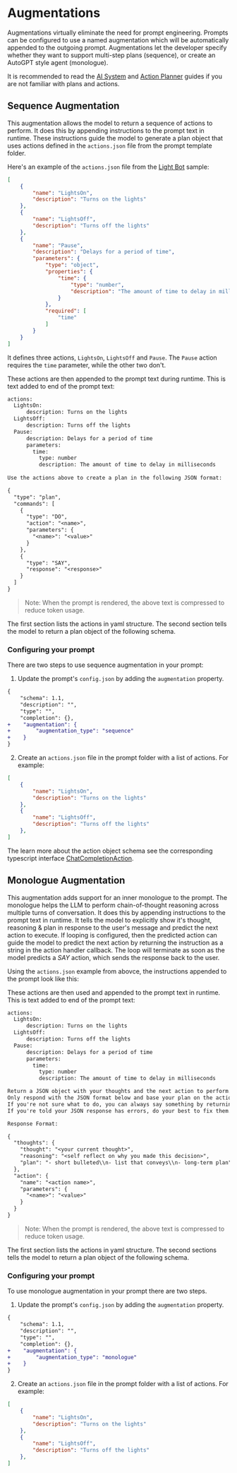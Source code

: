 # Augmentations

Augmentations virtually eliminate the need for prompt engineering. Prompts
can be configured to use a named augmentation which will be automatically appended to the outgoing
prompt. Augmentations let the developer specify whether they want to support multi-step plans (sequence),
or create an AutoGPT style agent (monologue).

It is recommended to read the [AI System](./AI-SYSTEM.md) and [Action Planner](./ACTION-PLANNER.md) guides if you are not familiar with plans and actions.

## Sequence Augmentation

This augmentation allows the model to return a sequence of actions to perform. It does this by appending instructions to the prompt text in runtime. These instructions guide the model to generate a plan object that uses actions defined in the `actions.json` file from the prompt template folder. 

Here's an example of the `actions.json` file from the [Light Bot](https://github.com/microsoft/teams-ai/blob/77339da9e3e03bfd7f629fc796cfebdcd2891afb/js/samples/04.ai.c.actionMapping.lightBot/src/prompts/sequence/actions.json) sample:

```json
[
    {
        "name": "LightsOn",
        "description": "Turns on the lights"
    },
    {
        "name": "LightsOff",
        "description": "Turns off the lights"
    },
    {
        "name": "Pause",
        "description": "Delays for a period of time",
        "parameters": {
            "type": "object",
            "properties": {
                "time": {
                    "type": "number",
                    "description": "The amount of time to delay in milliseconds"
                }
            },
            "required": [
                "time"
            ]
        }
    }
]
```

It defines three actions, `LightsOn`, `LightsOff` and `Pause`. The `Pause` action requires the `time` parameter, while the other two don't.

These actions are then appended to the prompt text during runtime. This is text added to end of the prompt text:

```txt
actions:
  LightsOn:
      description: Turns on the lights
  LightsOff:
      description: Turns off the lights
  Pause:
      description: Delays for a period of time
      parameters:
        time:
          type: number
          description: The amount of time to delay in milliseconds
                                             
Use the actions above to create a plan in the following JSON format:

{
  "type": "plan",
  "commands": [
    {
      "type": "DO",
      "action": "<name>",
      "parameters": {
        "<name>": "<value>"
      }
    },
    {
      "type": "SAY",
      "response": "<response>"
    }
  ]
}
```
> Note: When the prompt is rendered, the above text is compressed to reduce token usage.

The first section lists the actions in yaml structure. The second section tells the model to return a plan object of the following schema.

### Configuring your prompt

There are two steps to use sequence augmentation in your prompt:

1. Update the prompt's `config.json` by adding the `augmentation` property. 
```diff
{
    "schema": 1.1,
    "description": "",
    "type": "",
    "completion": {},
+    "augmentation": {
+        "augmentation_type": "sequence"
+    }
}
```  
2. Create an `actions.json` file in the prompt folder with a list of actions. For example:
```json
[
    {
        "name": "LightsOn",
        "description": "Turns on the lights"
    },
    {
        "name": "LightsOff",
        "description": "Turns off the lights"
    },
]
```

The learn more about the action object schema see the corresponding typescript interface [ChatCompletionAction](https://github.com/microsoft/teams-ai/blob/0fca2ed09d327ecdc682f2b15eb342a552733f5e/js/packages/teams-ai/src/models/ChatCompletionAction.ts#L14).


## Monologue Augmentation

This augmentation adds support for an inner monologue to the prompt. The monologue helps the LLM to perform chain-of-thought reasoning across multiple turns of conversation. It does this by appending instructions to the prompt text in runtime. It tells the model to explicitly show it's thought, reasoning & plan in response to the user's message and predict the next action to execute. If looping is configured, then the predicted action can guide the model to predict the next action by returning the instruction as a string in the action handler callback. The loop will terminate as soon as the model predicts a *SAY* action, which sends the response back to the user.

Using the `actions.json` example from abovce, the instructions appended to the prompt look like this:

These actions are then used and appended to the prompt text in runtime. This is text added to end of the prompt text:

```txt
actions:
  LightsOn:
      description: Turns on the lights
  LightsOff:
      description: Turns off the lights
  Pause:
      description: Delays for a period of time
      parameters:
        time:
          type: number
          description: The amount of time to delay in milliseconds

Return a JSON object with your thoughts and the next action to perform.
Only respond with the JSON format below and base your plan on the actions above.
If you're not sure what to do, you can always say something by returning a SAY action.
If you're told your JSON response has errors, do your best to fix them.

Response Format:

{
  "thoughts": {
    "thought": "<your current thought>",
    "reasoning": "<self reflect on why you made this decision>",
    "plan": "- short bulleted\\n- list that conveys\\n- long-term plan"
  },
  "action": {
    "name": "<action name>",
    "parameters": {
      "<name>": "<value>"
    }
  }
}
```

> Note: When the prompt is rendered, the above text is compressed to reduce token usage.

The first section lists the actions in yaml structure. The second sections tells the model to return a plan object of the following schema.

### Configuring your prompt

To use monologue augmentation in your prompt there are two steps.

1. Update the prompt's `config.json` by adding the `augmentation` property. 
```diff
{
    "schema": 1.1,
    "description": "",
    "type": "",
    "completion": {},
+    "augmentation": {
+        "augmentation_type": "monologue"
+    }
}
```  
2. Create an `actions.json` file in the prompt folder with a list of actions. For example:
```json
[
    {
        "name": "LightsOn",
        "description": "Turns on the lights"
    },
    {
        "name": "LightsOff",
        "description": "Turns off the lights"
    },
]
```
